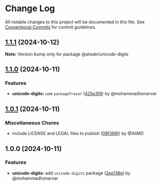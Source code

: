 # Change Log

All notable changes to this project will be documented in this file.
See [Conventional Commits](https://conventionalcommits.org) for commit guidelines.

## [1.1.1](https://github.com/Alwatr/nanolib/compare/@alwatr/unicode-digits@1.1.0...@alwatr/unicode-digits@1.1.1) (2024-10-12)

**Note:** Version bump only for package @alwatr/unicode-digits

## [1.1.0](https://github.com/Alwatr/nanolib/compare/@alwatr/unicode-digits@1.0.1...@alwatr/unicode-digits@1.1.0) (2024-10-11)

### Features

* **unicode-digits:** use `packageTracer` ([425e3f9](https://github.com/Alwatr/nanolib/commit/425e3f920b5d82dad8a4db283201dfefd370e4de)) by @mohammadhonarvar

## [1.0.1](https://github.com/Alwatr/nanolib/compare/@alwatr/unicode-digits@1.0.0...@alwatr/unicode-digits@1.0.1) (2024-10-11)

### Miscellaneous Chores

* include LICENSE and LEGAL files to publish ([09f366f](https://github.com/Alwatr/nanolib/commit/09f366f680bfa9fb26acb2cd1ccbc68c5a9e9ad8)) by @AliMD

## 1.0.0 (2024-10-11)

### Features

* **unicode-digits:** add `unicode-digits` package ([2ee138e](https://github.com/Alwatr/nanolib/commit/2ee138e5532c44ad186a340d18fc2a22c619259c)) by @mohammadhonarvar
